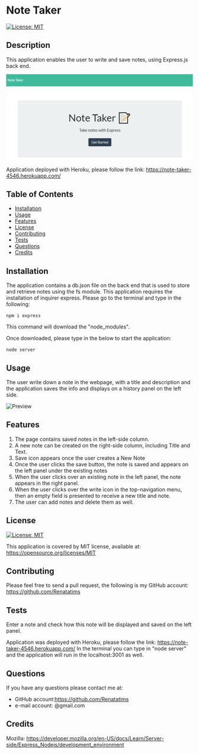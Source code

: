 # Note Taker
  
  [![License: MIT](https://img.shields.io/badge/License-MIT-blue.svg)](https://opensource.org/licenses/MIT)

  ## Description
  This application enables the user to write and save notes, using Express.js back end. 
    
  ![Preview](/screenshots/Capture1.PNG)

  Application deployed with Heroku, please follow the link: https://note-taker-4546.herokuapp.com/ 

  ## Table of Contents
  - [Installation](#installation)
  - [Usage](#usage)
  - [Features](#features)
  - [License](#license)
  - [Contributing](#contributing)
  - [Tests](#tests)
  - [Questions](#questions)
  - [Credits](#credits)
  
  ## Installation
  The application contains a db.json file on the back end that is used to store and retrieve notes using the fs module.
  This application requires the installation of inquirer express. Please go to the terminal and type in the following:
```
npm i express
````
This command will download the "node_modules".

Once downloaded, please type in the below to start the application:
```
node server 
````

  ## Usage
  The user write down a note in the webpage, with a title and description and the application saves the info and displays on a history panel on the left side.
  
  ![Preview](/screenshots/Capture2.PNG)
  
  ## Features
  1. The page contains saved notes in the left-side column.
  2. A new note can be created on the right-side column, including Title and Text.
  3. Save icon appears once the user creates a New Note
  4. Once the user clicks the save button, the note is saved and appears on the left panel under the existing notes
  5. When the user clicks over an existing note in the left panel, the note appears in the right panel.
  6. When the user clicks over the write icon in the top-navigation menu, then an empty field is presented to receive a new title and note.
  7. The user can add notes and delete them as well.
  
  ## License
  [![License: MIT](https://img.shields.io/badge/License-MIT-blue.svg)](https://opensource.org/licenses/MIT)
  
  This application is covered by MIT license, available at:
  https://opensource.org/licenses/MIT

  ## Contributing
  Please feel free to send a pull request, the following is my GitHub account: https://github.com/Renatatims

  ## Tests
  Enter a note and check how this note will be displayed and saved on the left panel.
  
  Application was deployed with Heroku, please follow the link: https://note-taker-4546.herokuapp.com/ 
  In the terminal you can type in "node server" and the application will run in the localhost:3001 as well.

  ## Questions
  If you have any questions please contact me at:
   - GitHub account:https://github.com/Renatatims
   - e-mail account: @gmail.com

  ## Credits
  Mozilla: https://developer.mozilla.org/en-US/docs/Learn/Server-side/Express_Nodejs/development_environment
 
